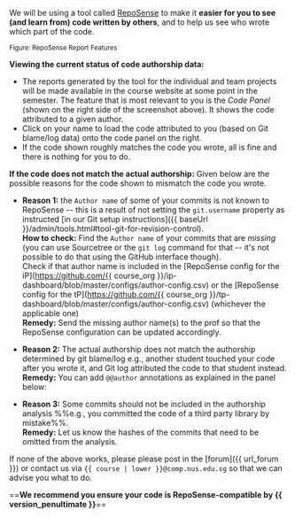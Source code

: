 <pic eager src="https://reposense.org/images/reposenseOverview.png" />

We will be using a tool called [RepoSense](http://reposense.org) to make it **easier for you to see (and learn from) code written by others**, and to help us see who wrote which part of the code.

<pic eager src="https://reposense.org/images/report-features.png" alt="RepoSense report screenshot">
  <sub>Figure: RepoSense Report Features</sub>
</pic>

****Viewing the current status of code authorship data:****

* The reports generated by the tool for the individual and team projects will be made available in the course website at some point in the semester. The feature that is most relevant to you is the _Code Panel_ (shown on the right side of the screenshot above). It shows the code attributed to a given author.
* Click on your name to load the code attributed to you (based on Git blame/log data) onto the code panel on the right.
* If the code shown roughly matches the code you wrote, all is fine and there is nothing for you to do.

****If the code does not match the actual authorship:**** Given below are the possible reasons for the code shown to mismatch the code you wrote.
  * **Reason 1:** the `Author name` of some of your commits is not known to RepoSense -- this is a result of not setting the `git.username` property as instructed [in our Git setup instructions]({{ baseUrl }}/admin/tools.html#tool-git-for-revision-control).<br>
    **How to check:** Find the `Author name` of your commits that are _missing_ (you can use Sourcetree or the `git log` command for that -- it's not possible to do that using the GitHub interface though).<br> Check if that author name is included in the [RepoSense config for the iP](https://github.com/{{ course_org }}/ip-dashboard/blob/master/configs/author-config.csv) or the [RepoSense config for the tP](https://github.com/{{ course_org }}/tp-dashboard/blob/master/configs/author-config.csv) (whichever the applicable one)<br>
    **Remedy:** Send the missing author name(s) to the prof so that the RepoSense configuration can be updated accordingly.

  * **Reason 2:** The actual authorship does not match the authorship determined by git blame/log e.g., another student touched your code after you wrote it, and Git log attributed the code to that student instead.<br>
    **Remedy:** You can add `@@author` annotations as explained in the panel below:

<div class="indented">
<panel header="Adding `@@author` tags to indicate authorship">
  <include src="reposenseAuthorAnnotation.md" />
</panel>
</div>

  * **Reason 3:** Some commits should not be included in the authorship analysis %%e.g., you committed the code of a third party library by mistake%%.<br>
    **Remedy:** Let us know the hashes of the commits that need to be omitted from the analysis.

If none of the above works, please please post in the [forum]({{ url_forum }}) or contact us via `{{ course | lower }}@comp.nus.edu.sg` so that we can advise you what to do.


==**We recommend you ensure your code is RepoSense-compatible by {{ version_penultimate }}**==
